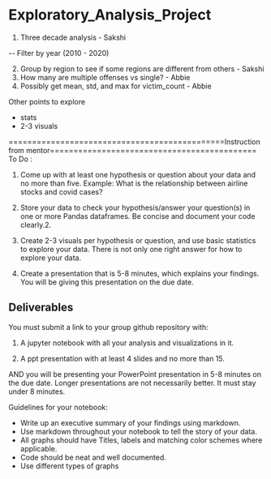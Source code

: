 # Exploratory_Analysis_Project



1. Three decade analysis - Sakshi
 
 -- Filter by year (2010 - 2020)
 
2. Group by region to see if some regions are different from others - Sakshi
3. How many are multiple offenses vs single? - Abbie
4. Possibly get mean, std, and max for victim_count - Abbie


Other points to explore
- stats 
- 2-3 visuals

==============================================Instruction from mentor============================================
To Do :
  1. Come up with at least one hypothesis or question about your data and no more than five. Example: What is the relationship between airline stocks and covid cases?

  2. Store your data to check your hypothesis/answer your question(s) in one or more Pandas dataframes. Be concise and document your code clearly.2. 

  3. Create 2-3 visuals per hypothesis or question, and use basic statistics to explore your data. There is not only one right answer for how to explore your data.

  4. Create a presentation that is 5-8 minutes, which explains your findings. You will be giving this presentation on the due date.

## Deliverables
You must submit a link to your group github repository with:

  1. A jupyter notebook with all your analysis and visualizations in it.

  2. A ppt presentation with at least 4 slides and no more than 15.

AND you will be presenting your PowerPoint presentation in 5-8 minutes on the due date. Longer presentations are not necessarily better. It must stay under 8 minutes.

Guidelines for your notebook:
  - Write up an executive summary of your findings using markdown.
  - Use markdown throughout your notebook to tell the story of your data.
  - All graphs should have Titles, labels and matching color schemes where applicable.
  - Code should be neat and well documented.
  - Use different types of graphs
